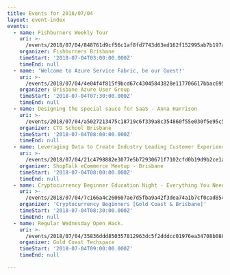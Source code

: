 ```yaml
---
title: Events for 2018/07/04
layout: event-index
events:
  - name: Fishburners Weekly Tour
    uri: >-
      /events/2018/07/04/848761d9cf56c1af8fd7743d63ed162f152995ab7b197ac9eb11df0213c5bb43
    organizer: Fishburners Brisbane
    timeStart: '2018-07-04T03:00:00.000Z'
    timeEnd: null
  - name: 'Welcome to Azure Service Fabric, be our Guest!'
    uri: >-
      /events/2018/07/04/4e04f4f815f9bcd67c43045843828e117706617bbac695cec54bedfb1efeae55
    organizer: Brisbane Azure User Group
    timeStart: '2018-07-04T07:30:00.000Z'
    timeEnd: null
  - name: Designing the special sauce for SaaS - Anna Harrison
    uri: >-
      /events/2018/07/04/a5027213475c18719c6f339a8c354860f55e030f5e95c58c04bbdeaa169d412f
    organizer: CTO School Brisbane
    timeStart: '2018-07-04T08:00:00.000Z'
    timeEnd: null
  - name: Leveraging Data to Create Industry Leading Customer Experiences
    uri: >-
      /events/2018/07/04/21c4798882e3077e5b72930671f7102cfd0b19d9b2ce1a7221ee5f0587ba04b2
    organizer: ShopTalk eCommerce Meetup - Brisbane
    timeStart: '2018-07-04T08:00:00.000Z'
    timeEnd: null
  - name: Cryptocurrency Beginner Education Night - Everything You Need To Know
    uri: >-
      /events/2018/07/04/7c166a4c260607ae7d5fba9a42f3dea74a1b7cf0cad854b481e91751027765ab
    organizer: 'Cryptocurrency Beginners [Gold Coast & Brisbane]'
    timeStart: '2018-07-04T08:30:00.000Z'
    timeEnd: null
  - name: Regular Wednesday Open Hack.
    uri: >-
      /events/2018/07/04/35836ddd850357812963dc5f2dddcc01976ea34708b088495d633dbad9bf4bb0
    organizer: Gold Coast Techspace
    timeStart: '2018-07-04T09:00:00.000Z'
    timeEnd: null

---
```

